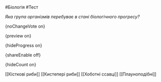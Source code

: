 #Біологія #Тест

*Яка група організмів перебуває в стані біологічного прогресу?*

{noChangeVote on}

{preview on}

{hideProgress on}

{shareEnable off}

{hideCount on}

[[Кісткові риби]]
[[Кистепері риби]]
[[Хоботні ссавці]]
[[Плауноподібні]]
